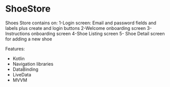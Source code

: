 # ShoeStore
Shoes Store contains on:
1-Login screen: Email and password fields and labels plus create and login buttons
2-Welcome onboarding screen
3-Instructions onboarding screen
4-Shoe Listing screen
5- Shoe Detail screen for adding a new shoe

Features:
- Kotlin 
- Navigation libraries 
- DataBinding
- LiveData
- MVVM

